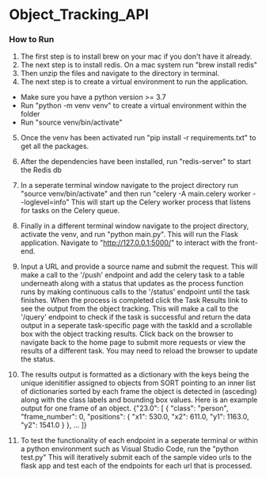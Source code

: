 # Object_Tracking_API

### How to Run
1. The first step is to install brew on your mac if you don't have it already.
2. The next step is to install redis. On a mac system run "brew install redis"
3. Then unzip the files and navigate to the directory in terminal.
4. The next step is to create a virtual environment to run the application.
  - Make sure you have a python version >= 3.7
  - Run "python -m venv venv" to create a virtual environment within the folder
  - Run "source venv/bin/activate"
5. Once the venv has been activated run "pip install -r requirements.txt" to get all the packages. 
6. After the dependencies have been installed, run "redis-server" to start the Redis db
7. In a seperate terminal window navigate to the project directory run "source venv/bin/activate" and then run "celery -A main.celery worker --loglevel=info" This will start up the Celery worker process that listens for tasks on the Celery queue.
8. Finally in a different terminal window navigate to the project directory, activate the venv, and run "python main.py". This will run the Flask application. Navigate to "http://127.0.0.1:5000/" to interact with the front-end. 
9. Input a URL and provide a source name and submit the request. This will make a call to the '/push' endpoint and add the celery task to a table underneath along with a status that updates as the process function runs by making continuous calls to the '/status' endpoint until the task finishes. When the process is completed click the Task Results link to see the output from the object tracking. This will make a call to the '/query' endpoint to check if the task is successful and return the data output in a seperate task-specific page with the taskId and a scrollable box with the object tracking results. Click back on the browser to navigate back to the home page to submit more requests or view the results of a different task. You may need to reload the browser to update the status.
10. The results output is formatted as a dictionary with the keys being the unique idenitifier assigned to objects from SORT pointing to an inner list of dictionaries sorted by each frame the object is detected in (asceding) along with the class labels and bounding box values. Here is an example output for one frame of an object.
{"23.0": [
        {
            "class": "person",
            "frame_number": 0,
            "positions": {
                "x1": 530.0,
                "x2": 611.0,
                "y1": 1163.0,
                "y2": 1541.0
            }
        },
        ...
        ]}
        
10. To test the functionality of each endpoint in a seperate terminal or within a python environment such as Visual Studio Code, run the "python test.py" This will iteratively submit each of the sample video urls to the flask app and test each of the endpoints for each url that is processed. 
